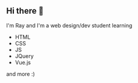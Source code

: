 ## Hi there 👋

I'm Ray and I'm a web design/dev student learning
<ul>
  <li>HTML</li>
  <li>CSS</li>
  <li>JS</li>
  <li>JQuery</li>
  <li>Vue.js</li>
</ul>

and more :)
